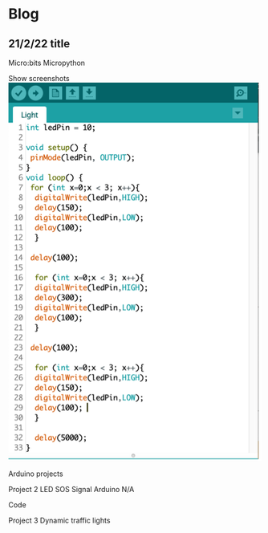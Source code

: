 # Blog 
## 21/2/22 title


Micro:bits
Micropython

Show screenshots
![Show screenshots](./Codescreenshot1.png "San Juan Mountains")


Arduino projects 

Project 2
LED SOS Signal
Arduino
N/A

Code
 

Project 3
Dynamic traffic lights



